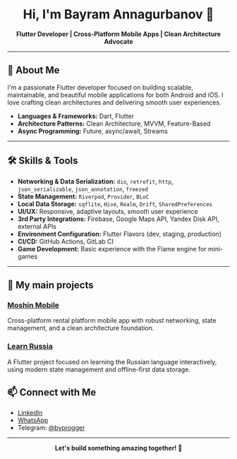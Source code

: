 <!-- Profile README for Bayrampro -->

<h1 align="center">Hi, I'm Bayram Annagurbanov 👋</h1>
<p align="center">
  <b>Flutter Developer | Cross-Platform Mobile Apps | Clean Architecture Advocate</b>
</p>

---

## 🚀 About Me

I'm a passionate Flutter developer focused on building scalable, maintainable, and beautiful mobile applications for both Android and iOS. I love crafting clean architectures and delivering smooth user experiences.

- **Languages & Frameworks:** Dart, Flutter
- **Architecture Patterns:** Clean Architecture, MVVM, Feature-Based
- **Async Programming:** Future, async/await, Streams

---

## 🛠️ Skills & Tools

- **Networking & Data Serialization:** `dio`, `retrofit`, `http`, `json_serializable`, `json_annotation`, `freezed`
- **State Management:** `Riverpod`, `Provider`, `BLoC`
- **Local Data Storage:** `sqflite`, `Hive`, `Realm`, `Drift`, `SharedPreferences`
- **UI/UX:** Responsive, adaptive layouts, smooth user experience
- **3rd Party Integrations:** Firebase, Google Maps API, Yandex Disk API, external APIs
- **Environment Configuration:** Flutter Flavors (dev, staging, production)
- **CI/CD:** GitHub Actions, GitLab CI
- **Game Development:** Basic experience with the Flame engine for mini-games

---

## 📱 My main projects

### [Moshin Mobile](https://github.com/moshin-rents/moshin-mobile)
Cross-platform rental platform mobile app with robust networking, state management, and a clean architecture foundation.

### [Learn Russia](https://github.com/Bayrampro/learn_russia)
A Flutter project focused on learning the Russian language interactively, using modern state management and offline-first data storage.


## 📫 Connect with Me

- [LinkedIn](https://www.linkedin.com/in/bayram-annagurbanov-950024343)
- [WhatsApp](https://wa.me/qr/QGE3J6BZGJUYC1)
- Telegram: [@byprogger](https://t.me/byprogger)

---

<p align="center">
  <b>Let's build something amazing together! 🚀</b>
</p>
